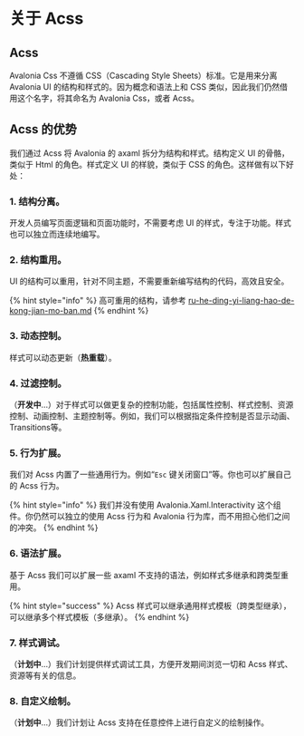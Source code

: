 # 关于 Acss

## Acss

Avalonia Css 不遵循 CSS（Cascading Style Sheets）标准。它是用来分离 Avalonia UI 的结构和样式的。因为概念和语法上和 CSS 类似，因此我们仍然借用这个名字，将其命名为 Avalonia Css，或者 Acss。

## Acss 的优势

我们通过 Acss 将 Avalonia 的 axaml 拆分为结构和样式。结构定义 UI 的骨骼，类似于 Html 的角色。样式定义 UI 的样貌，类似于 CSS 的角色。这样做有以下好处：

### **1. 结构分离**。

开发人员编写页面逻辑和页面功能时，不需要考虑 UI 的样式，专注于功能。样式也可以独立而连续地编写。

### **2. 结构重用**。

UI 的结构可以重用，针对不同主题，不需要重新编写结构的代码，高效且安全。

{% hint style="info" %}
高可重用的结构，请参考 [ru-he-ding-yi-liang-hao-de-kong-jian-mo-ban.md](../zui-jia-shi-jian/ru-he-ding-yi-liang-hao-de-kong-jian-mo-ban.md "mention")
{% endhint %}

### **3. 动态控制**。

样式可以动态更新（**热重载**）。

### **4. 过滤控制**。

（**开发中**...）对于样式可以做更复杂的控制功能，包括属性控制、样式控制、资源控制、动画控制、主题控制等。例如，我们可以根据指定条件控制是否显示动画、Transitions等。

### **5. 行为扩展**。

我们对 Acss 内置了一些通用行为。例如“`Esc` 键关闭窗口”等。你也可以扩展自己的 Acss 行为。

{% hint style="info" %}
我们并没有使用 Avalonia.Xaml.Interactivity 这个组件。你仍然可以独立的使用 Acss 行为和 Avalonia 行为库，而不用担心他们之间的冲突。
{% endhint %}

### **6. 语法扩展**。

基于 Acss 我们可以扩展一些 axaml 不支持的语法，例如样式多继承和跨类型重用。

{% hint style="success" %}
Acss 样式可以继承通用样式模板（跨类型继承），可以继承多个样式模板（多继承）。
{% endhint %}

### **7. 样式调试**。

（**计划中**...）我们计划提供样式调试工具，方便开发期间浏览一切和 Acss 样式、资源等有关的信息。

### **8. 自定义绘制**。

（**计划中**...）我们计划让 Acss 支持在任意控件上进行自定义的绘制操作。

